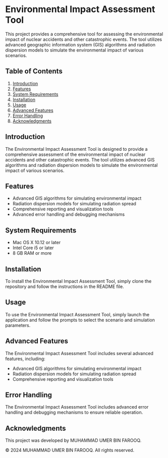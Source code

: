 <h1>Environmental Impact Assessment Tool</h1>

<p>This project provides a comprehensive tool for assessing the environmental impact of nuclear accidents and other catastrophic events. The tool utilizes advanced geographic information system (GIS) algorithms and radiation dispersion models to simulate the environmental impact of various scenarios.</p>

<h2>Table of Contents</h2>

<ol>
<li><a href="#introduction">Introduction</a></li>
<li><a href="#features">Features</a></li>
<li><a href="#system-requirements">System Requirements</a></li>
<li><a href="#installation">Installation</a></li>
<li><a href="#usage">Usage</a></li>
<li><a href="#advanced-features">Advanced Features</a></li>
<li><a href="#error-handling">Error Handling</a></li>
<li><a href="#acknowledgments">Acknowledgments</a></li>
</ol>

<h2 id="introduction">Introduction</h2>

<p>The Environmental Impact Assessment Tool is designed to provide a comprehensive assessment of the environmental impact of nuclear accidents and other catastrophic events. The tool utilizes advanced GIS algorithms and radiation dispersion models to simulate the environmental impact of various scenarios.</p>

<h2 id="features">Features</h2>

<ul>
<li>Advanced GIS algorithms for simulating environmental impact</li>
<li>Radiation dispersion models for simulating radiation spread</li>
<li>Comprehensive reporting and visualization tools</li>
<li>Advanced error handling and debugging mechanisms</li>
</ul>

<h2 id="system-requirements">System Requirements</h2>

<ul>
<li>Mac OS X 10.12 or later</li>
<li>Intel Core i5 or later</li>
<li>8 GB RAM or more</li>
</ul>

<h2 id="installation">Installation</h2>

<p>To install the Environmental Impact Assessment Tool, simply clone the repository and follow the instructions in the README file.</p>

<h2 id="usage">Usage</h2>

<p>To use the Environmental Impact Assessment Tool, simply launch the application and follow the prompts to select the scenario and simulation parameters.</p>

<h2 id="advanced-features">Advanced Features</h2>

<p>The Environmental Impact Assessment Tool includes several advanced features, including:</p>

<ul>
<li>Advanced GIS algorithms for simulating environmental impact</li>
<li>Radiation dispersion models for simulating radiation spread</li>
<li>Comprehensive reporting and visualization tools</li>
</ul>

<h2 id="error-handling">Error Handling</h2>

<p>The Environmental Impact Assessment Tool includes advanced error handling and debugging mechanisms to ensure reliable operation.</p>

<h2 id="acknowledgments">Acknowledgments</h2>

<p>This project was developed by MUHAMMAD UMER BIN FAROOQ.</p>

<p>&copy; 2024 MUHAMMAD UMER BIN FAROOQ. All rights reserved.</p>

